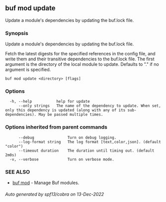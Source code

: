 ## buf mod update

Update a module's dependencies by updating the buf.lock file.

### Synopsis

Update a module's dependencies by updating the buf.lock file.

Fetch the latest digests for the specified references in the config file, and write them and their transitive dependencies to the buf.lock file. The first argument is the directory of the local module to update. Defaults to "." if no argument is specified.

```
buf mod update <directory> [flags]
```

### Options

```
  -h, --help           help for update
      --only strings   The name of the dependency to update. When set, only this dependency is updated (along with any of its sub-dependencies). May be passed multiple times.
```

### Options inherited from parent commands

```
      --debug               Turn on debug logging.
      --log-format string   The log format [text,color,json]. (default "color")
      --timeout duration    The duration until timing out. (default 2m0s)
  -v, --verbose             Turn on verbose mode.
```

### SEE ALSO

* [buf mod](buf_mod.md)	 - Manage Buf modules.

###### Auto generated by spf13/cobra on 13-Dec-2022
